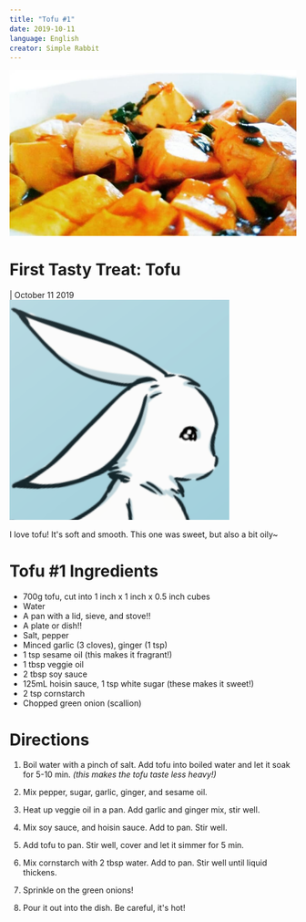 ```yaml
---
title: "Tofu #1"
date: 2019-10-11
language: English
creator: Simple Rabbit
---
```


<link rel="stylesheet" type="text/css" media="all" href="post-index.css" />

<div class ="postBanner">
  <img src="/../../../images/posts/tofu_1.png" alt="Tofu">
  <div class ="postTitle">
     <h1>First Tasty Treat: Tofu</h1>
     <h0> | October 11 2019</h0>
  </div>
</div>
               
<div class="rabbitComment">
  <img src="/../../../images/posts/simple_rabbit_right_profile.png" alt="Simple Rabbit">
  <p>I love tofu! It's soft and smooth. This one was sweet, but also a bit oily~</p>
</div>

# Tofu #1 Ingredients
* 700g tofu, cut into 1 inch x 1 inch x 0.5 inch cubes
* Water
* A pan with a lid, sieve, and stove!!
* A plate or dish!!
* Salt, pepper
* Minced garlic (3 cloves), ginger (1 tsp)
* 1 tsp sesame oil (this makes it fragrant!)
* 1 tbsp veggie oil
* 2 tbsp soy sauce
* 125mL hoisin sauce, 1 tsp white sugar (these makes it sweet!)
* 2 tsp cornstarch
* Chopped green onion (scallion)

# Directions
1. Boil water with a pinch of salt. Add tofu into boiled water and let it soak for 5-10 min.
  *(this makes the tofu taste less heavy!)*

2. Mix pepper, sugar, garlic, ginger, and sesame oil. 

3. Heat up veggie oil in a pan. Add garlic and ginger mix, stir well. 

4. Mix soy sauce, and hoisin sauce. Add to pan. Stir well. 

5. Add tofu to pan. Stir well, cover and let it simmer for 5 min. 

6. Mix cornstarch with 2 tbsp water. Add to pan. Stir well until liquid thickens. 

7. Sprinkle on the green onions!

8. Pour it out into the dish. Be careful, it's hot!
